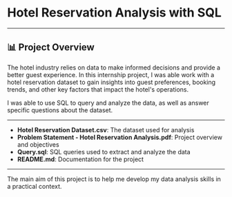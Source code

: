 # Hotel Reservation Analysis with SQL
---

## 📊 Project Overview  

The hotel industry relies on data to make informed decisions and provide a better guest experience. In this internship project, I was able work with a hotel reservation dataset to gain insights into guest preferences, 
booking trends, and other key factors that impact the hotel's operations. 

I was able to use SQL to query and analyze the data, as well as answer specific questions about the dataset. 

---

- **Hotel Reservation Dataset.csv**: The dataset used for analysis  
- **Problem Statement - Hotel Reservation Analysis.pdf**: Project overview and objectives  
- **Query.sql**: SQL queries used to extract and analyze the data  
- **README.md**: Documentation for the project  

---

The main aim of this project is to help me develop my data analysis skills in a practical context.  
